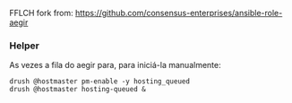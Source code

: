 FFLCH fork from: https://github.com/consensus-enterprises/ansible-role-aegir


### Helper

As vezes a fila do aegir para, para iniciá-la manualmente:

    drush @hostmaster pm-enable -y hosting_queued
    drush @hostmaster hosting-queued &
